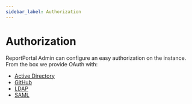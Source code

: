```yaml
---
sidebar_label: Authorization
---
```


# Authorization

ReportPortal Admin can configure an easy authorization on the instance. From the box we provide OAuth with:

* [Active Directory](/reportportal-configuration/authorization/ActiveDirectory)
* [GitHub](/reportportal-configuration/authorization/GitHub)
* [LDAP](/reportportal-configuration/authorization/LDAP)
* [SAML](/reportportal-configuration/authorization/SAMLProvider)
